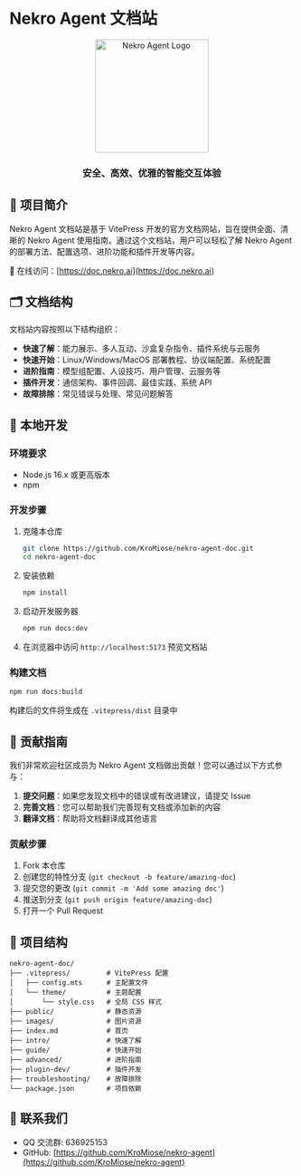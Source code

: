 # Nekro Agent 文档站

<div align="center">
  <img src="https://oss.nekro.ai/nekro_agent_logo.png" width="200" alt="Nekro Agent Logo">
  <h3>安全、高效、优雅的智能交互体验</h3>
</div>

## 📖 项目简介

Nekro Agent 文档站是基于 VitePress 开发的官方文档网站，旨在提供全面、清晰的 Nekro Agent 使用指南。通过这个文档站，用户可以轻松了解 Nekro Agent 的部署方法、配置选项、进阶功能和插件开发等内容。

🔗 在线访问：[https://doc.nekro.ai](https://doc.nekro.ai)

## 🗂️ 文档结构

文档站内容按照以下结构组织：

- **快速了解**：能力展示、多人互动、沙盒复杂指令、插件系统与云服务
- **快速开始**：Linux/Windows/MacOS 部署教程、协议端配置、系统配置
- **进阶指南**：模型组配置、人设技巧、用户管理、云服务等
- **插件开发**：通信架构、事件回调、最佳实践、系统 API
- **故障排除**：常见错误与处理、常见问题解答

## 🚀 本地开发

### 环境要求

- Node.js 16.x 或更高版本
- npm

### 开发步骤

1. 克隆本仓库

   ```bash
   git clone https://github.com/KroMiose/nekro-agent-doc.git
   cd nekro-agent-doc
   ```

2. 安装依赖

   ```bash
   npm install
   ```

3. 启动开发服务器

   ```bash
   npm run docs:dev
   ```

4. 在浏览器中访问 `http://localhost:5173` 预览文档站

### 构建文档

```bash
npm run docs:build
```

构建后的文件将生成在 `.vitepress/dist` 目录中

## 📝 贡献指南

我们非常欢迎社区成员为 Nekro Agent 文档做出贡献！您可以通过以下方式参与：

1. **提交问题**：如果您发现文档中的错误或有改进建议，请提交 Issue
2. **完善文档**：您可以帮助我们完善现有文档或添加新的内容
3. **翻译文档**：帮助将文档翻译成其他语言

### 贡献步骤

1. Fork 本仓库
2. 创建您的特性分支 (`git checkout -b feature/amazing-doc`)
3. 提交您的更改 (`git commit -m 'Add some amazing doc'`)
4. 推送到分支 (`git push origin feature/amazing-doc`)
5. 打开一个 Pull Request

## 📁 项目结构

```
nekro-agent-doc/
├── .vitepress/         # VitePress 配置
│   ├── config.mts      # 主配置文件
│   └── theme/          # 主题配置
│       └── style.css   # 全局 CSS 样式
├── public/             # 静态资源
├── images/             # 图片资源
├── index.md            # 首页
├── intro/              # 快速了解
├── guide/              # 快速开始
├── advanced/           # 进阶指南
├── plugin-dev/         # 插件开发
├── troubleshooting/    # 故障排除
└── package.json        # 项目依赖
```

## 📱 联系我们

- QQ 交流群: 636925153
- GitHub: [https://github.com/KroMiose/nekro-agent](https://github.com/KroMiose/nekro-agent)
